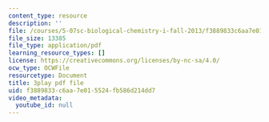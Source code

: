 ```yaml
---
content_type: resource
description: ''
file: /courses/5-07sc-biological-chemistry-i-fall-2013/f3889833c6aa7e015524fb586d214dd7_GrrEdi84cV4.pdf
file_size: 13385
file_type: application/pdf
learning_resource_types: []
license: https://creativecommons.org/licenses/by-nc-sa/4.0/
ocw_type: OCWFile
resourcetype: Document
title: 3play pdf file
uid: f3889833-c6aa-7e01-5524-fb586d214dd7
video_metadata:
  youtube_id: null
---
```

